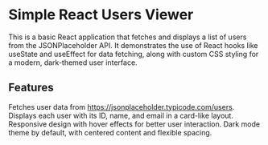 # Simple React Users Viewer

This is a basic React application that fetches and displays a list of users from the JSONPlaceholder API. It demonstrates the use of React hooks like useState and useEffect for data fetching, along with custom CSS styling for a modern, dark-themed user interface.

## Features

Fetches user data from https://jsonplaceholder.typicode.com/users.
Displays each user with its ID, name, and email in a card-like layout.
Responsive design with hover effects for better user interaction.
Dark mode theme by default, with centered content and flexible spacing.

